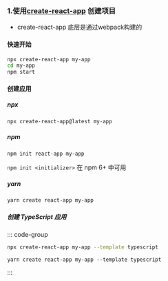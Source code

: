 

###  1.使用[create-react-app](https://cra.nodejs.cn/) 创建项目

- create-react-app 底层是通过webpack构建的

####          快速开始

```bash [npm]
npx create-react-app my-app
cd my-app
npm start
```

####         创建应用

#####            npx

```bash [npm]
npx create-react-app@latest my-app
```

#####          npm

```bash [npm]
npm init react-app my-app
```

`npm init <initializer>` 在 npm 6+ 中可用

#####           yarn

```bash [yarn]
yarn create react-app my-app
```

##### 创建 TypeScript 应用
::: code-group
```bash [npm]
npx create-react-app my-app --template typescript 

```
```bash[yarn]
yarn create react-app my-app --template typescript
```
:::






